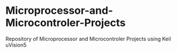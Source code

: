 # Microprocessor-and-Microcontroler-Projects
Repository of Microprocessor and Microcontroler Projects using Keil uVision5
